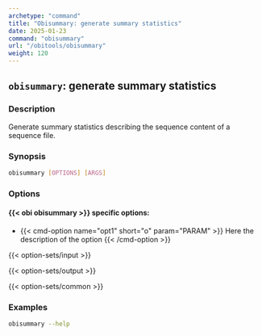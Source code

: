 ```yaml
---
archetype: "command"
title: "Obisummary: generate summary statistics"
date: 2025-01-23
command: "obisummary"
url: "/obitools/obisummary"
weight: 120
---
```


## `obisummary`: generate summary statistics

### Description 

Generate summary statistics describing the sequence content of a sequence file.

### Synopsis

```bash
obisummary [OPTIONS] [ARGS]
```

### Options

#### {{< obi obisummary >}} specific options:

- {{< cmd-option name="opt1" short="o" param="PARAM" >}}
  Here the description of the option
  {{< /cmd-option >}}

{{< option-sets/input >}}

{{< option-sets/output >}}

{{< option-sets/common >}}

### Examples

```bash
obisummary --help
```
